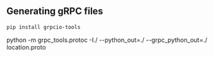 ## Generating gRPC files
`pip install grpcio-tools`

python -m grpc_tools.protoc -I./ --python_out=./ --grpc_python_out=./ location.proto